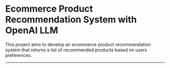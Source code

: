 # Ecommerce Product Recommendation System with OpenAI LLM

This project aims to develop an ecommerce product recommendation system that returns a list of recommended products based on users preferences. 

---
